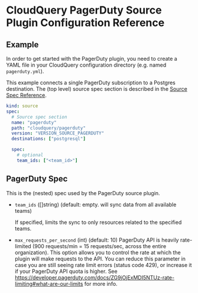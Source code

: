 # CloudQuery PagerDuty Source Plugin Configuration Reference

## Example

In order to get started with the PagerDuty plugin, you need to create a YAML file in your CloudQuery configuration directory (e.g. named `pagerduty.yml`).

This example connects a single PagerDuty subscription to a Postgres destination. The (top level) source spec section is described in the [Source Spec Reference](/docs/reference/source-spec).

```yaml
kind: source
spec:
  # Source spec section
  name: "pagerduty"
  path: "cloudquery/pagerduty"
  version: "VERSION_SOURCE_PAGERDUTY"
  destinations: ["postgresql"]

  spec:
    # optional
    team_ids: ["<team_id>"]
```

## PagerDuty Spec

This is the (nested) spec used by the PagerDuty source plugin.

- `team_ids` ([]string) (default: empty. will sync data from all available teams)

  If specified, limits the sync to only resources related to the specified teams.

- `max_requests_per_second` (int) (default: 10)
  PagerDuty API is heavily rate-limited (900 requests/min = 15 requests/sec, across the entire organization). 
  This option allows you to control the rate at which the plugin will make requests to the API. 
  You can reduce this parameter in case you are still seeing rate limit errors (status code 429), or increase
  it if your PagerDuty API quota is higher. See https://developer.pagerduty.com/docs/ZG9jOjExMDI5NTUz-rate-limiting#what-are-our-limits for more info.